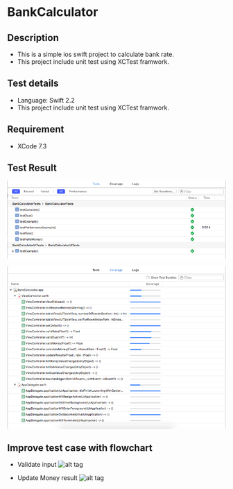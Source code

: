 # BankCalculator
## Description
- This is a simple ios swift project to calculate bank rate.
- This project include unit test using XCTest framwork.

## Test details
- Language: Swift 2.2
- This project include unit test using XCTest framwork.

## Requirement
- XCode 7.3

## Test Result

![alt tag](https://github.com/dungntm58/int3117-2016/raw/master/LeAnhSon/BT1/Resource/Screen%20Shot%202016-09-27%20at%2008.33.54.png)

![alt tag](https://github.com/dungntm58/int3117-2016/raw/master/LeAnhSon/BT1/Resource/Screen%20Shot%202016-09-27%20at%2008.33.30.png)

## Improve test case with flowchart

- Validate input
![alt tag](https://github.com/dungntm58/int3117-2016/blob/master/LeAnhSon/BT2/Resource/bankCaculator.png)

- Update Money result
![alt tag](https://github.com/dungntm58/int3117-2016/blob/master/LeAnhSon/BT2/Resource/bankCaculatorUpdateMoney.png)
